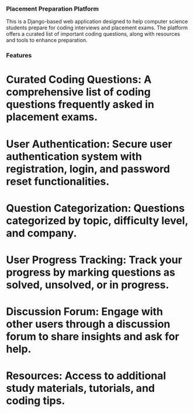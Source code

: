 ### Placement Preparation Platform
This is a Django-based web application designed to help computer science students prepare for coding interviews and placement exams. The platform offers a curated list of important coding questions, along with resources and tools to enhance preparation.

### Features
# Curated Coding Questions: A comprehensive list of coding questions frequently asked in placement exams.
# User Authentication: Secure user authentication system with registration, login, and password reset functionalities.
# Question Categorization: Questions categorized by topic, difficulty level, and company.
# User Progress Tracking: Track your progress by marking questions as solved, unsolved, or in progress.
# Discussion Forum: Engage with other users through a discussion forum to share insights and ask for help.
# Resources: Access to additional study materials, tutorials, and coding tips.
